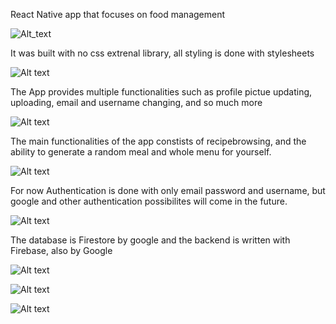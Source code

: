 React Native app that focuses on food management


![Alt_text](https://i.imgur.com/tKwPB2q.jpeg)

It was built with no css extrenal library, all styling is done with stylesheets


![Alt text](https://i.imgur.com/CUJCdpK.jpeg)

The App provides multiple functionalities such as profile pictue updating, uploading, email and username changing, and so much more


![Alt text](https://i.imgur.com/YCInF1X.jpeg)

The main functionalities of the app constists of recipebrowsing, and the ability to generate a random meal and whole menu for yourself.


![Alt text](https://i.imgur.com/os6vHGn.jpeg)

For now Authentication is done with only email password and username, but google and other authentication possibilites will come in the future.


![Alt text](https://i.imgur.com/xmg1DFX.jpeg)

The database is Firestore by google and the backend is written with Firebase, also by Google


![Alt text](https://i.imgur.com/UwdI98K.jpeg)




![Alt text](https://i.imgur.com/1FGSJ0A.jpeg)


![Alt text](https://i.imgur.com/fVQs0oh.jpeg)


